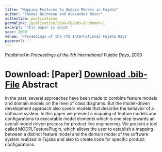 ```yaml
---
title: "Mapping Features to Domain Models in Fujaba"
author: "Thomas Buchmann and Alexander Dotor"
collection: publications
permalink: /publication/2009-FD2009-Buchmann-1
excerpt: 'This paper is about '
year: 2009
venue: 'Proceedings of the 7th International Fujaba Days'
paperurl: ''
---
```


Published in *Proceedings of the 7th International Fujaba Days*, 2009

Download: [Paper]
[Download .bib-File](http://tbuchmann.github.io/files/FD2009-Buchmann-1.bib)
Abstract
=====

In the past, several approaches have been made to combine feature models and domain models on the level of class diagrams. But the model-driven development approach also covers models that describe the behavior of a software system. In this paper we present a mapping of feature models and configurations to executable model elements which is one step towards an overall model driven process for product line engineering. We present a tool called MODPLFeaturePlugin, which allows the user to establish a mapping between a distinct feature model and the domain model of the software system realized in Fujaba and also to create code for specific product configurations. 